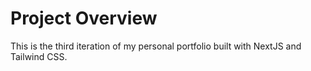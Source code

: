 # Project Overview

This is the third iteration of my personal portfolio built with NextJS and Tailwind CSS.
